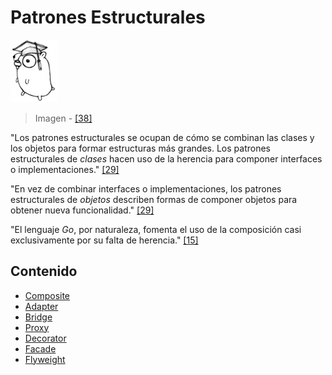 # Patrones Estructurales

![](/assets/doc.png)

> Imagen - [\[38\]](/recursos.md)

"Los patrones estructurales se ocupan de cómo se combinan las clases y los objetos para formar estructuras más grandes. Los patrones estructurales de *clases* hacen uso de la herencia para componer interfaces o implementaciones." [\[29\]](/recursos.md)

"En vez de combinar interfaces o implementaciones, los patrones estructurales de *objetos* describen formas de componer objetos para obtener nueva funcionalidad." [\[29\]](/recursos.md)

"El lenguaje _Go_, por naturaleza, fomenta el uso de la composición casi exclusivamente por su falta de herencia." [\[15\]](/recursos.md)

## Contenido

* [Composite](composite.md)
* [Adapter](adapter.md)
* [Bridge](bridge.md)
* [Proxy](proxy.md)
* [Decorator](decorator.md)
* [Facade](facade.md)
* [Flyweight](flyweight.md)
